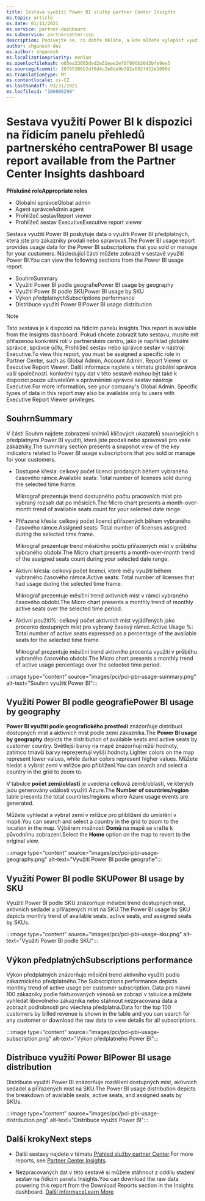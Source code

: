 ```yaml
---
title: Sestava využití Power BI služby partner Center Insights
ms.topic: article
ms.date: 01/11/2021
ms.service: partner-dashboard
ms.subservice: partnercenter-csp
description: Podívejte se, co dobře děláte, a kde můžete vylepšit využití Power BI předplatných, která pro vaše zákazníky prodáváte nebo spravujete.
author: shganesh-dev
ms.author: shganesh
ms.localizationpriority: medium
ms.openlocfilehash: e05ea33665ded2e52eae2ef8f096b30d3bfe9ee5
ms.sourcegitcommit: 10765386b2df0d4c2e8da9b302a692f452e1090d
ms.translationtype: MT
ms.contentlocale: cs-CZ
ms.lasthandoff: 03/31/2021
ms.locfileid: "106086290"
---
```

# <a name="power-bi-usage-report-available-from-the-partner-center-insights-dashboard"></a><span data-ttu-id="36b85-103">Sestava využití Power BI k dispozici na řídicím panelu přehledů partnerského centra</span><span class="sxs-lookup"><span data-stu-id="36b85-103">Power BI usage report available from the Partner Center Insights dashboard</span></span>

<span data-ttu-id="36b85-104">**Příslušné role**</span><span class="sxs-lookup"><span data-stu-id="36b85-104">**Appropriate roles**</span></span>

- <span data-ttu-id="36b85-105">Globální správce</span><span class="sxs-lookup"><span data-stu-id="36b85-105">Global admin</span></span>
- <span data-ttu-id="36b85-106">Agent správce</span><span class="sxs-lookup"><span data-stu-id="36b85-106">Admin agent</span></span>
- <span data-ttu-id="36b85-107">Prohlížeč sestav</span><span class="sxs-lookup"><span data-stu-id="36b85-107">Report viewer</span></span>
- <span data-ttu-id="36b85-108">Prohlížeč sestav Executive</span><span class="sxs-lookup"><span data-stu-id="36b85-108">Executive report viewer</span></span>

<span data-ttu-id="36b85-109">Sestava využití Power BI poskytuje data o využití Power BI předplatných, která jste pro zákazníky prodali nebo spravovali.</span><span class="sxs-lookup"><span data-stu-id="36b85-109">The Power BI usage report provides usage data for the Power BI subscriptions that you sold or manage for your customers.</span></span> <span data-ttu-id="36b85-110">Následující části můžete zobrazit v sestavě využití Power BI.</span><span class="sxs-lookup"><span data-stu-id="36b85-110">You can view the following sections from the Power BI usage report.</span></span>

- <span data-ttu-id="36b85-111">Souhrn</span><span class="sxs-lookup"><span data-stu-id="36b85-111">Summary</span></span>
- <span data-ttu-id="36b85-112">Využití Power BI podle geografie</span><span class="sxs-lookup"><span data-stu-id="36b85-112">Power BI usage by geography</span></span>
- <span data-ttu-id="36b85-113">Využití Power BI podle SKU</span><span class="sxs-lookup"><span data-stu-id="36b85-113">Power BI usage by SKU</span></span>
- <span data-ttu-id="36b85-114">Výkon předplatných</span><span class="sxs-lookup"><span data-stu-id="36b85-114">Subscriptions performance</span></span>
- <span data-ttu-id="36b85-115">Distribuce využití Power BI</span><span class="sxs-lookup"><span data-stu-id="36b85-115">Power BI usage distribution</span></span>

 > [!NOTE]
 > <span data-ttu-id="36b85-116">Tato sestava je k dispozici na řídicím panelu Insights.</span><span class="sxs-lookup"><span data-stu-id="36b85-116">This report is available from the Insights dashboard.</span></span> <span data-ttu-id="36b85-117">Pokud chcete zobrazit tuto sestavu, musíte mít přiřazenou konkrétní roli v partnerském centru, jako je například globální správce, správce účtu, Prohlížeč sestav nebo správce sestav v nástroji Executive.</span><span class="sxs-lookup"><span data-stu-id="36b85-117">To view this report, you must be assigned a specific role in Partner Center, such as Global Admin, Account Admin, Report Viewer or Executive Report Viewer.</span></span> <span data-ttu-id="36b85-118">Další informace najdete v tématu globální správce vaší společnosti. konkrétní typy dat v této sestavě mohou být také k dispozici pouze uživatelům s oprávněními správce sestav nástroje Executive.</span><span class="sxs-lookup"><span data-stu-id="36b85-118">For more information, see your company's Global Admin. Specific types of data in this report may also be available only to users with Executive Report Viewer privileges.</span></span>

## <a name="summary"></a><span data-ttu-id="36b85-119">Souhrn</span><span class="sxs-lookup"><span data-stu-id="36b85-119">Summary</span></span>

<span data-ttu-id="36b85-120">V části Souhrn najdete zobrazení snímků klíčových ukazatelů souvisejících s předplatnými Power BI využití, která jste prodali nebo spravovali pro vaše zákazníky.</span><span class="sxs-lookup"><span data-stu-id="36b85-120">The summary section presents a snapshot view of the key indicators related to Power BI usage subscriptions that you sold or manage for your customers.</span></span> 

- <span data-ttu-id="36b85-121">Dostupné křesla: celkový počet licencí prodaných během vybraného časového rámce.</span><span class="sxs-lookup"><span data-stu-id="36b85-121">Available seats: Total number of licenses sold during the selected time frame.</span></span>

   <span data-ttu-id="36b85-122">Mikrograf prezentuje trend dostupného počtu pracovních míst pro vybraný rozsah dat po měsících.</span><span class="sxs-lookup"><span data-stu-id="36b85-122">The Micro chart presents a month-over-month trend of available seats count for your selected date range.</span></span>

- <span data-ttu-id="36b85-123">Přiřazené křesla: celkový počet licencí přiřazených během vybraného časového rámce.</span><span class="sxs-lookup"><span data-stu-id="36b85-123">Assigned seats: Total number of licenses assigned during the selected time frame.</span></span>

   <span data-ttu-id="36b85-124">Mikrograf prezentuje trend měsíčního počtu přiřazených míst v průběhu vybraného období.</span><span class="sxs-lookup"><span data-stu-id="36b85-124">The Micro chart presents a month-over-month trend of the assigned seats count during your selected date range.</span></span>

- <span data-ttu-id="36b85-125">Aktivní křesla: celkový počet licencí, které měly využití během vybraného časového rámce.</span><span class="sxs-lookup"><span data-stu-id="36b85-125">Active seats: Total number of licenses that had usage during the selected time frame.</span></span> 

   <span data-ttu-id="36b85-126">Mikrograf prezentuje měsíční trend aktivních míst v rámci vybraného časového období.</span><span class="sxs-lookup"><span data-stu-id="36b85-126">The Micro chart presents a monthly trend of monthly active seats over the selected time period.</span></span>

- <span data-ttu-id="36b85-127">Aktivní použití%: celkový počet aktivních míst vyjádřených jako procento dostupných míst pro vybraný časový rámec.</span><span class="sxs-lookup"><span data-stu-id="36b85-127">Active Usage %: Total number of active seats expressed as a percentage of the available seats for the selected time frame.</span></span> 

   <span data-ttu-id="36b85-128">Mikrograf prezentuje měsíční trend aktivního procenta využití v průběhu vybraného časového období.</span><span class="sxs-lookup"><span data-stu-id="36b85-128">The Micro chart presents a monthly trend of active usage percentage over the selected time period.</span></span>

:::image type="content" source="images/pci/pci-pbi-usage-summary.png" alt-text="Souhrn využití Power BI":::

## <a name="power-bi-usage-by-geography"></a><span data-ttu-id="36b85-130">Využití Power BI podle geografie</span><span class="sxs-lookup"><span data-stu-id="36b85-130">Power BI usage by geography</span></span>

<span data-ttu-id="36b85-131">**Power BI využití podle geografického prostředí** znázorňuje distribuci dostupných míst a aktivních míst podle zemí zákazníka.</span><span class="sxs-lookup"><span data-stu-id="36b85-131">The **Power BI usage by geography** depicts the distribution of available seats and active seats by customer country.</span></span> <span data-ttu-id="36b85-132">Světlejší barvy na mapě znázorňují nižší hodnoty, zatímco tmavší barvy reprezentují vyšší hodnoty.</span><span class="sxs-lookup"><span data-stu-id="36b85-132">Lighter colors on the map represent lower values, while darker colors represent higher values.</span></span> <span data-ttu-id="36b85-133">Můžete hledat a vybrat zemi v mřížce pro přiblížení.</span><span class="sxs-lookup"><span data-stu-id="36b85-133">You can search and select a country in the grid to zoom to.</span></span>

<span data-ttu-id="36b85-134">V tabulce **počet zemí/oblastí** je uvedena celková země/oblasti, ve kterých jsou generovány události využití Azure.</span><span class="sxs-lookup"><span data-stu-id="36b85-134">The **Number of countries/region** table presents the total countries/regions where Azure usage events are generated.</span></span>

<span data-ttu-id="36b85-135">Můžete vyhledat a vybrat zemi v mřížce pro přiblížení do umístění v mapě.</span><span class="sxs-lookup"><span data-stu-id="36b85-135">You can search and select a country in the grid to zoom to the location in the map.</span></span> <span data-ttu-id="36b85-136">Výběrem možnosti **Domů** na mapě se vraťte k původnímu zobrazení.</span><span class="sxs-lookup"><span data-stu-id="36b85-136">Select the **Home** option on the map to revert to the original view.</span></span>

:::image type="content" source="images/pci/pci-pbi-usage-geography.png" alt-text="Využití Power BI podle geografie":::

## <a name="power-bi-usage-by-sku"></a><span data-ttu-id="36b85-138">Využití Power BI podle SKU</span><span class="sxs-lookup"><span data-stu-id="36b85-138">Power BI usage by SKU</span></span>

<span data-ttu-id="36b85-139">Využití Power BI podle SKU znázorňuje měsíční trend dostupných míst, aktivních sedadel a přiřazených míst na SKU.</span><span class="sxs-lookup"><span data-stu-id="36b85-139">The Power BI usage by SKU depicts monthly trend of available seats, active seats, and assigned seats by SKUs.</span></span>

:::image type="content" source="images/pci/pci-pbi-usage-sku.png" alt-text="Využití Power BI podle SKU":::

## <a name="subscriptions-performance"></a><span data-ttu-id="36b85-141">Výkon předplatných</span><span class="sxs-lookup"><span data-stu-id="36b85-141">Subscriptions performance</span></span>

<span data-ttu-id="36b85-142">Výkon předplatných znázorňuje měsíční trend aktivního využití podle zákaznického předplatného.</span><span class="sxs-lookup"><span data-stu-id="36b85-142">The Subscriptions performance depicts monthly trend of active usage per customer subscription.</span></span> <span data-ttu-id="36b85-143">Data pro hlavní 100 zákazníky podle fakturovaných výnosů se zobrazí v tabulce a můžete vyhledat libovolného zákazníka nebo stáhnout nezpracovaná data a zobrazit podrobnosti pro všechna předplatná.</span><span class="sxs-lookup"><span data-stu-id="36b85-143">Data for the top 100 customers by billed revenue is shown in the table and you can search for any customer or download the raw data to view details for all subscriptions.</span></span>

:::image type="content" source="images/pci/pci-pbi-usage-subscription.png" alt-text="Výkon předplatného Power BI":::

## <a name="power-bi-usage-distribution"></a><span data-ttu-id="36b85-145">Distribuce využití Power BI</span><span class="sxs-lookup"><span data-stu-id="36b85-145">Power BI usage distribution</span></span>

<span data-ttu-id="36b85-146">Distribuce využití Power BI znázorňuje rozdělení dostupných míst, aktivních sedadel a přiřazených míst na SKU.</span><span class="sxs-lookup"><span data-stu-id="36b85-146">The Power BI usage distribution depicts the breakdown of available seats, active seats, and assigned seats by SKUs.</span></span>

:::image type="content" source="images/pci/pci-pbi-usage-distribution.png" alt-text="Distribuce využití Power BI":::

## <a name="next-steps"></a><span data-ttu-id="36b85-148">Další kroky</span><span class="sxs-lookup"><span data-stu-id="36b85-148">Next steps</span></span>

- <span data-ttu-id="36b85-149">Další sestavy najdete v tématu [Přehled služby partner Center](partner-center-insights.md).</span><span class="sxs-lookup"><span data-stu-id="36b85-149">For more reports, see [Partner Center Insights](partner-center-insights.md).</span></span>

- <span data-ttu-id="36b85-150">Nezpracovaných dat v této sestavě si můžete stáhnout z oddílu stažení sestav na řídicím panelu Insights.</span><span class="sxs-lookup"><span data-stu-id="36b85-150">You can download the raw data powering this report from the Download Reports section in the Insights dashboard.</span></span> [<span data-ttu-id="36b85-151">Další informace</span><span class="sxs-lookup"><span data-stu-id="36b85-151">Learn More</span></span>](pci-download-reports.md) 
